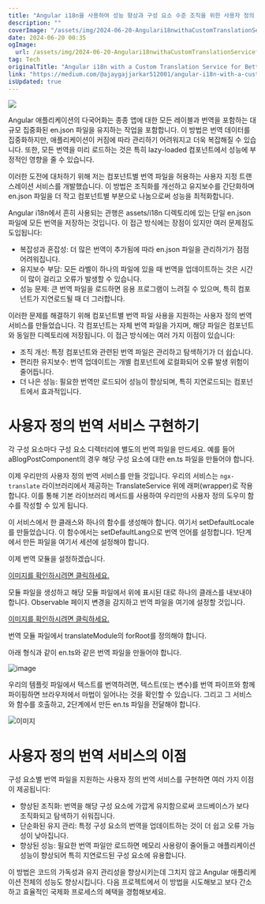 ```yaml
---
title: "Angular i18n을 사용하여 성능 향상과 구성 요소 수준 조직을 위한 사용자 정의 번역 서비스"
description: ""
coverImage: "/assets/img/2024-06-20-Angulari18nwithaCustomTranslationServiceforBetterPerformanceandComponent-LevelOrganization_0.png"
date: 2024-06-20 00:35
ogImage: 
  url: /assets/img/2024-06-20-Angulari18nwithaCustomTranslationServiceforBetterPerformanceandComponent-LevelOrganization_0.png
tag: Tech
originalTitle: "Angular i18n with a Custom Translation Service for Better Performance and Component-Level Organization"
link: "https://medium.com/@ajaygajjarkar512001/angular-i18n-with-a-custom-translation-service-for-better-performance-and-component-level-2bdf38ef4bc2"
isUpdated: true
---
```





<img src="/assets/img/2024-06-20-Angulari18nwithaCustomTranslationServiceforBetterPerformanceandComponent-LevelOrganization_0.png" />

Angular 애플리케이션의 다국어화는 종종 앱에 대한 모든 레이블과 번역을 포함하는 대규모 집중화된 en.json 파일을 유지하는 작업을 포함합니다. 이 방법은 번역 데이터를 집중화하지만, 애플리케이션이 커짐에 따라 관리하기 어려워지고 더욱 복잡해질 수 있습니다. 또한, 모든 번역을 미리 로드하는 것은 특히 lazy-loaded 컴포넌트에서 성능에 부정적인 영향을 줄 수 있습니다.

이러한 도전에 대처하기 위해 저는 컴포넌트별 번역 파일을 허용하는 사용자 지정 트랜스레이션 서비스를 개발했습니다. 이 방법은 조직화를 개선하고 유지보수를 간단화하며 en.json 파일을 더 작고 컴포넌트별 부분으로 나눔으로써 성능을 최적화합니다.

Angular i18n에서 흔히 사용되는 관행은 assets/i18n 디렉토리에 있는 단일 en.json 파일에 모든 번역을 저장하는 것입니다. 이 접근 방식에는 장점이 있지만 여러 문제점도 도입됩니다:

<div class="content-ad"></div>

- 복잡성과 혼잡성: 더 많은 번역이 추가됨에 따라 en.json 파일을 관리하기가 점점 어려워집니다.
- 유지보수 부담: 모든 라벨이 하나의 파일에 있을 때 번역을 업데이트하는 것은 시간이 많이 걸리고 오류가 발생할 수 있습니다.
- 성능 문제: 큰 번역 파일을 로드하면 응용 프로그램이 느려질 수 있으며, 특히 컴포넌트가 지연로드될 때 더 그러합니다.

이러한 문제를 해결하기 위해 컴포넌트별 번역 파일 사용을 지원하는 사용자 정의 번역 서비스를 만들었습니다. 각 컴포넌트는 자체 번역 파일을 가지며, 해당 파일은 컴포넌트와 동일한 디렉토리에 저장됩니다. 이 접근 방식에는 여러 가지 이점이 있습니다:

- 조직 개선: 특정 컴포넌트와 관련된 번역 파일은 관리하고 탐색하기가 더 쉽습니다.
- 편리한 유지보수: 번역 업데이트는 개별 컴포넌트에 로컬화되어 오류 발생 위험이 줄어듭니다.
- 더 나은 성능: 필요한 번역만 로드되어 성능이 향상되며, 특히 지연로드되는 컴포넌트에서 효과적입니다.

# 사용자 정의 번역 서비스 구현하기

<div class="content-ad"></div>

각 구성 요소마다 구성 요소 디렉터리에 별도의 번역 파일을 만드세요. 예를 들어 aBlogPostComponent의 경우 해당 구성 요소에 대한 en.ts 파일을 만들어야 합니다.

이제 우리만의 사용자 정의 번역 서비스를 만들 것입니다. 우리의 서비스는 `ngx-translate` 라이브러리에서 제공하는 TranslateService 위에 래퍼(wrapper)로 작용합니다. 이를 통해 기본 라이브러리 메서드를 사용하여 우리만의 사용자 정의 도우미 함수를 작성할 수 있게 됩니다.

이 서비스에서 한 클래스와 하나의 함수를 생성해야 합니다. 여기서 setDefaultLocale를 만들었습니다. 이 함수에서는 setDefaultLang으로 번역 언어를 설정합니다. 1단계에서 만든 파일을 여기서 세션에 설정해야 합니다.

<div class="content-ad"></div>

이제 번역 모듈을 설정하겠습니다.

[이미지를 확인하시려면 클릭하세요.](/assets/img/2024-06-20-Angulari18nwithaCustomTranslationServiceforBetterPerformanceandComponent-LevelOrganization_2.png)

모듈 파일을 생성하고 해당 모듈 파일에서 위에 표시된 대로 하나의 클래스를 내보내야 합니다. Observable 페이지 변경을 감지하고 번역 파일을 여기에 설정할 것입니다.

[이미지를 확인하시려면 클릭하세요.](/assets/img/2024-06-20-Angulari18nwithaCustomTranslationServiceforBetterPerformanceandComponent-LevelOrganization_3.png)

<div class="content-ad"></div>

번역 모듈 파일에서 translateModule의 forRoot를 정의해야 합니다.

아래 형식과 같이 en.ts와 같은 번역 파일을 만들어야 합니다.

![image](/assets/img/2024-06-20-Angulari18nwithaCustomTranslationServiceforBetterPerformanceandComponent-LevelOrganization_4.png)

우리의 템플릿 파일에서 텍스트를 번역하려면, 텍스트(또는 변수)를 번역 파이프와 함께 파이핑하면 브라우저에서 마법이 일어나는 것을 확인할 수 있습니다. 그리고 그 서비스와 함수를 호출하고, 2단계에서 만든 en.ts 파일을 전달해야 합니다.

<div class="content-ad"></div>


![이미지](/assets/img/2024-06-20-Angulari18nwithaCustomTranslationServiceforBetterPerformanceandComponent-LevelOrganization_5.png)

# 사용자 정의 번역 서비스의 이점

구성 요소별 번역 파일을 지원하는 사용자 정의 번역 서비스를 구현하면 여러 가지 이점이 제공됩니다:

- 향상된 조직화: 번역을 해당 구성 요소에 가깝게 유지함으로써 코드베이스가 보다 조직화되고 탐색하기 쉬워집니다.
- 단순화된 유지 관리: 특정 구성 요소의 번역을 업데이트하는 것이 더 쉽고 오류 가능성이 낮아집니다.
- 향상된 성능: 필요한 번역 파일만 로드하면 메모리 사용량이 줄어들고 애플리케이션 성능이 향상되어 특히 지연로드된 구성 요소에 유용합니다.


<div class="content-ad"></div>

이 방법은 코드의 가독성과 유지 관리성을 향상시키는데 그치지 않고 Angular 애플리케이션 전체의 성능도 향상시킵니다. 다음 프로젝트에서 이 방법을 시도해보고 보다 간소하고 효율적인 국제화 프로세스의 혜택을 경험해보세요.